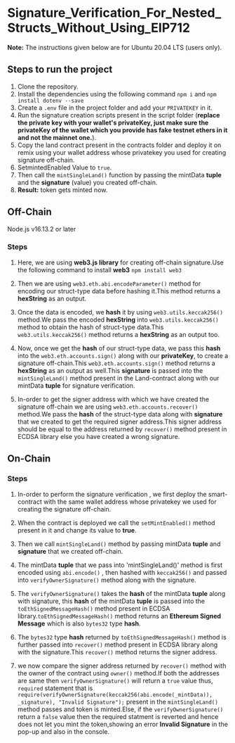 # Signature_Verification_For_Nested_Structs_Without_Using_EIP712
 
**Note:** The instructions given below are for Ubuntu 20.04 LTS (users only).

## Steps to run the project

1. Clone the repository.
2. Install the dependencies using the following command `npm i` and `npm install dotenv --save`
3. Create a `.env` file in the project folder and add your `PRIVATEKEY`  in it. 
4. Run the signature creation scripts present in the script folder (**replace the private key with your wallet's privateKey,
   just make sure the privateKey of the wallet which you provide has fake testnet ethers in it and not the mainnet one.**).
5. Copy the land contract present in the contracts folder and deploy it on remix using your wallet address whose privatekey you used for creating signature off-chain. 
6. SetmintedEnabled Value to `true`.
7. Then call the `mintSingleLand()` function by passing the mintData **tuple** and the **signature** (value) you created off-chain.
8. **Result:** token gets minted now.


## Off-Chain

Node.js v16.13.2 or later

### Steps

1. Here, we are using **web3.js library** for creating off-chain signature.Use the following command to install **web3** `npm install web3`

2. Then we are using `web3.eth.abi.encodeParameter()` method for encoding our struct-type data before hashing it.This method returns a **hexString** as an output. 

3. Once the data is encoded, we **hash** it by using `web3.utils.keccak256()` method.We pass the encoded **hexString** into `web3.utils.keccak256()` method to obtain the hash of struct-type data.This `web3.utils.keccak256()` method returns a **hexString** as an output too.

4. Now, once we get the **hash** of our struct-type data, we pass this **hash** into the `web3.eth.accounts.sign()` along with our **privateKey**, to create a signature off-chain.This `web3.eth.accounts.sign()` method returns a **hexString** as an output as well.This **signature** is passed into the `mintSingleLand()` method present in the Land-contract along with our mintData **tuple** for signature verification.

5. In-order to get the signer address with which we have created the signature off-chain we are using `web3.eth.accounts.recover()` method.We pass the **hash** of the struct-type data along with **signature** that we created to get the required signer address.This signer address should be equal to the  address returned by `recover()` method present in ECDSA library else you have created a wrong signature. 


## On-Chain


### Steps
1. In-order to perform the signature verification , we first deploy the smart-contract with the same  wallet address whose privatekey we used for creating the signature off-chain.

2. When the contract is deployed we call the `setMintEnabled()` method present in it and change its value to **true**.

3. Then we call  `mintSingleLand()` method by passing mintData **tuple** and **signature** that we created off-chain.

4. The mintData **tuple** that we pass into 'mintSingleLand()' method is first encoded using `abi.encode()` , then hashed with `keccak256()` and passed into `verifyOwnerSignature()` method along with the signature.

5. The `verifyOwnerSignature()` takes the **hash** of the mintData **tuple** along with signature, this **hash** of the mintData **tuple** is passed into the `toEthSignedMessageHash()` method present in ECDSA library.`toEthSignedMessageHash()` method returns an **Ethereum Signed Message** which is also `bytes32` type **hash**.

6. The ``bytes32`` type **hash** returned by `toEthSignedMessageHash()` method is further passed into `recover()` method present in ECDSA library along with the signature.This `recover()` method returns the signer address.

7. we now compare the signer address returned by `recover()` method with the owner of the contract using `owner()` method.If both the addresses are same then `verifyOwnerSignature()` will return a `true` value thus, `required` statement that is `require(verifyOwnerSignature(keccak256(abi.encode(_mintData)), _signature), "Invalid Signature");` present in the `mintSingleLand()` method passes and token is minted.Else, if the `verifyOwnerSignature()` return a `false` value then the required statment is reverted and hence does not let you mint the token,showing an error **Invalid Signature** in the pop-up and also in the console.

